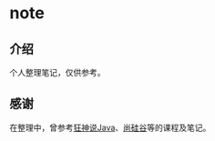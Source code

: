 # note

## 介绍

个人整理笔记，仅供参考。



## 感谢

在整理中，曾参考[狂神说Java](https://space.bilibili.com/95256449)、[尚硅谷](https://space.bilibili.com/302417610)等的课程及笔记。

